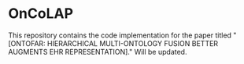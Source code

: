 # OnCoLAP
This repository contains the code implementation for the paper titled "[ONTOFAR: HIERARCHICAL MULTI-ONTOLOGY FUSION BETTER AUGMENTS EHR REPRESENTATION]."
Will be updated.
